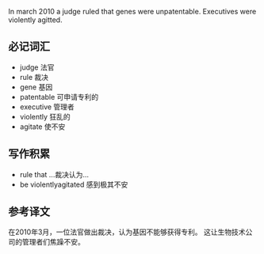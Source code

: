 In march 2010 a judge ruled that genes were unpatentable. Executives were violently agitted.

## 必记词汇
* judge 法官
* rule 裁决
* gene 基因
* patentable 可申请专利的
* executive 管理者
* violently 狂乱的
* agitate 使不安

## 写作积累
* rule that ...裁决认为...
* be violentlyagitated 感到极其不安

## 参考译文
在2010年3月，一位法官做出裁决，认为基因不能够获得专利。 这让生物技术公司的管理者们焦躁不安。
